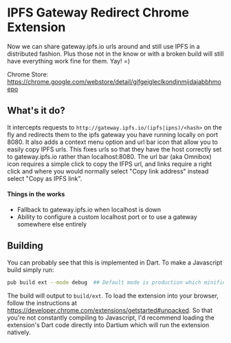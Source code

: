 IPFS Gateway Redirect Chrome Extension
======================================
Now we can share gateway.ipfs.io urls around and still use IPFS in a distributed
fashion. Plus those not in the know or with a broken build will still have
everything work fine for them. Yay! =)  

Chrome Store: https://chrome.google.com/webstore/detail/gifgeigleclkondjnmijdajabbhmoepo

What's it do?
-------------
It intercepts requests to ```http://gateway.ipfs.io/(ipfs|ipns)/<hash>``` on the
fly and redirects them to the ipfs gateway you have running locally on
port 8080. It also adds a context menu option and url bar icon that allow you
to easily copy IPFS urls. This fixes urls so that they have the host correctly
set to gateway.ipfs.io rather than localhost:8080. The url bar (aka Omnibox) icon 
requires a simple click to copy the IFPS url, and links require a right click
and where you would normally select "Copy link address" instead select "Copy as IPFS link".

#### Things in the works
* Fallback to gateway.ipfs.io when localhost is down
* Ability to configure a custom localhost port or to use a gateway
  somewhere else entirely

Building
--------
You can probably see that this is implemented in Dart. To make a Javascript
build simply run:
```sh
pub build ext --mode debug  ## Default mode is production which minifies the JS
```
The build will output to ```build/ext```. To load the extension into your
browser, follow the instructions at
https://developer.chrome.com/extensions/getstarted#unpacked. So that you're not
constantly compiling to Javascript, I'd recommend loading the extension's Dart
code directly into Dartium which will run the extension natively.
